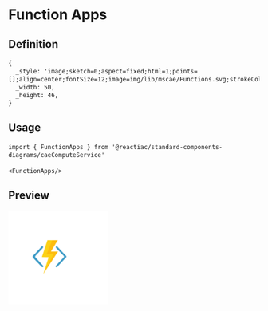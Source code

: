 # Function Apps

## Definition

```
{
  _style: 'image;sketch=0;aspect=fixed;html=1;points=[];align=center;fontSize=12;image=img/lib/mscae/Functions.svg;strokeColor=none;',
  _width: 50,
  _height: 46,
}
```

## Usage

```
import { FunctionApps } from '@reactiac/standard-components-diagrams/caeComputeService'

<FunctionApps/>
```

## Preview

<img src="./function-apps.png" width="200"/>
